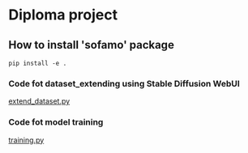 # Diploma project

## How to install 'sofamo' package

```
pip install -e .
```

### Code fot dataset_extending using Stable Diffusion WebUI
<a href="https://github.com/moriys/diploma_project/blob/main/src/sofamo/evaluating.py">extend_dataset.py</a>

### Code fot model training
<a href="https://github.com/moriys/diploma_project/blob/main/src/sofamo/training.py">training.py</a>
